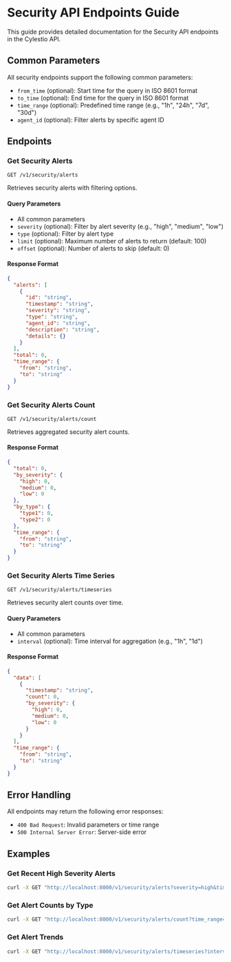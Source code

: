 # Security API Endpoints Guide

This guide provides detailed documentation for the Security API endpoints in the Cylestio API.

## Common Parameters

All security endpoints support the following common parameters:

- `from_time` (optional): Start time for the query in ISO 8601 format
- `to_time` (optional): End time for the query in ISO 8601 format
- `time_range` (optional): Predefined time range (e.g., "1h", "24h", "7d", "30d")
- `agent_id` (optional): Filter alerts by specific agent ID

## Endpoints

### Get Security Alerts

```
GET /v1/security/alerts
```

Retrieves security alerts with filtering options.

#### Query Parameters

- All common parameters
- `severity` (optional): Filter by alert severity (e.g., "high", "medium", "low")
- `type` (optional): Filter by alert type
- `limit` (optional): Maximum number of alerts to return (default: 100)
- `offset` (optional): Number of alerts to skip (default: 0)

#### Response Format

```json
{
  "alerts": [
    {
      "id": "string",
      "timestamp": "string",
      "severity": "string",
      "type": "string",
      "agent_id": "string",
      "description": "string",
      "details": {}
    }
  ],
  "total": 0,
  "time_range": {
    "from": "string",
    "to": "string"
  }
}
```

### Get Security Alerts Count

```
GET /v1/security/alerts/count
```

Retrieves aggregated security alert counts.

#### Response Format

```json
{
  "total": 0,
  "by_severity": {
    "high": 0,
    "medium": 0,
    "low": 0
  },
  "by_type": {
    "type1": 0,
    "type2": 0
  },
  "time_range": {
    "from": "string",
    "to": "string"
  }
}
```

### Get Security Alerts Time Series

```
GET /v1/security/alerts/timeseries
```

Retrieves security alert counts over time.

#### Query Parameters

- All common parameters
- `interval` (optional): Time interval for aggregation (e.g., "1h", "1d")

#### Response Format

```json
{
  "data": [
    {
      "timestamp": "string",
      "count": 0,
      "by_severity": {
        "high": 0,
        "medium": 0,
        "low": 0
      }
    }
  ],
  "time_range": {
    "from": "string",
    "to": "string"
  }
}
```

## Error Handling

All endpoints may return the following error responses:

- `400 Bad Request`: Invalid parameters or time range
- `500 Internal Server Error`: Server-side error

## Examples

### Get Recent High Severity Alerts

```bash
curl -X GET "http://localhost:8000/v1/security/alerts?severity=high&time_range=24h"
```

### Get Alert Counts by Type

```bash
curl -X GET "http://localhost:8000/v1/security/alerts/count?time_range=7d"
```

### Get Alert Trends

```bash
curl -X GET "http://localhost:8000/v1/security/alerts/timeseries?interval=1h&time_range=24h"
``` 